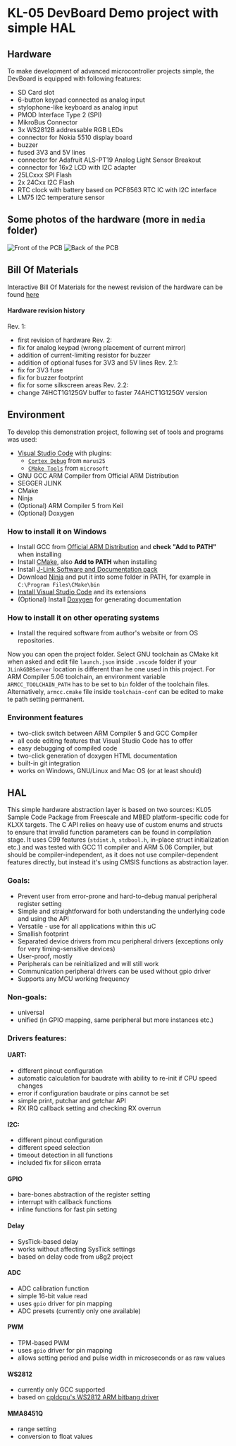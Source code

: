 # KL-05 DevBoard Demo project with simple HAL

## Hardware
To make development of advanced microcontroller projects simple, the DevBoard is equipped with following features:
- SD Card slot
- 6-button keypad connected as analog input
- stylophone-like keyboard as analog input
- PMOD Interface Type 2 (SPI)
- MikroBus Connector
- 3x WS2812B addressable RGB LEDs
- connector for Nokia 5510 display board
- buzzer
- fused 3V3 and 5V lines
- connector for Adafruit ALS-PT19 Analog Light Sensor Breakout
- connector for 16x2 LCD with I2C adapter
- 25LCxxx SPI Flash
- 2x 24Cxx I2C Flash
- RTC clock with battery based on PCF8563 RTC IC with I2C interface
- LM75 I2C temperature sensor

## Some photos of the hardware (more in `media` folder)

![Front of the PCB](media/front.jpg)
![Back of the PCB](media/back.jpg)

## Bill Of Materials
Interactive Bill Of Materials for the newest revision of the hardware can be found [here](frdm05-devboard-hardware/bom/ibom.html)


#### Hardware revision history
Rev. 1:
- first revision of hardware
Rev. 2:
- fix for analog keypad (wrong placement of current mirror)
- addition of current-limiting resistor for buzzer
- addition of optional fuses for 3V3 and 5V lines
Rev. 2.1:
- fix for 3V3 fuse
- fix for buzzer footprint
- fix for some silkscreen areas
Rev. 2.2:
- change 74HCT1G125GV buffer to faster 74AHCT1G125GV version


## Environment
To develop this demonstration project, following set of tools and programs was used:
- [Visual Studio Code](https://code.visualstudio.com/) with plugins:
    - [`Cortex Debug`](https://marketplace.visualstudio.com/items?itemName=marus25.cortex-debug) from `marus25`
    - [`CMake Tools`](https://marketplace.visualstudio.com/items?itemName=ms-vscode.cmake-tools) from `microsoft`
- GNU GCC ARM Compiler from Official ARM Distribution
- SEGGER JLINK
- CMake
- Ninja
- (Optional) ARM Compiler 5 from Keil
- (Optional) Doxygen

### How to install it on Windows
- Install GCC from [Official ARM Distribution](https://developer.arm.com/tools-and-software/open-source-software/developer-tools/gnu-toolchain/gnu-rm/downloads) and **check "Add to PATH"** when installing
- Install [CMake](https://cmake.org/download/), also **Add to PATH** when installing
- Install [J-Link Software and Documentation pack](https://www.segger.com/downloads/jlink/)
- Download [Ninja](https://github.com/ninja-build/ninja/releases) and put it into some folder in PATH, for example in `C:\Program Files\CMake\bin`
- [Install Visual Studio Code](https://code.visualstudio.com/download) and its extensions
- (Optional) Install [Doxygen](https://www.doxygen.nl/download.html) for generating documentation


### How to install it on other operating systems
- Install the required software from author's website or from OS repositories.


Now you can open the project folder. Select GNU toolchain as CMake kit when asked and edit file `launch.json` inside `.vscode` folder if your `JLinkGDBServer` location is different than he one used in this project. For ARM Compiler 5.06 toolchain,
an environment variable `ARMCC_TOOLCHAIN_PATH` has to be set to `bin` folder of the toolchain files. Alternatively, `armcc.cmake` file inside `toolchain-conf` can be edited to make te path setting permanent.

### Environment features
- two-click switch between ARM Compiler 5 and GCC Compiler
- all code editing features that Visual Studio Code has to offer
- easy debugging of compiled code
- two-click generation of doxygen HTML documentation
- built-in git integration
- works on Windows, GNU/Linux and Mac OS (or at least should)


## HAL
This simple hardware abstraction layer is based on two sources: KL05 Sample Code Package
from Freescale and MBED platform-specific code for KLXX targets. The C API relies
on heavy use of custom enums and structs to ensure that invalid function parameters can be found in
compilation stage. It uses C99 features (`stdint.h`, `stdbool.h`, in-place struct 
initialization etc.) and was tested with GCC 11 compiler and ARM 5.06 Compiler, but should
be compiler-independent, as it does not use compiler-dependent features directly, but instead it's using
CMSIS functions as abstraction layer.


### Goals:
- Prevent user from error-prone and hard-to-debug manual peripheral register setting
- Simple and straightforward for both understanding the underlying code and using the API
- Versatile - use for all applications within this uC
- Smallish footprint
- Separated device drivers from mcu peripheral drivers (exceptions only for very timing-sensitive devices)
- User-proof, mostly
- Peripherals can be reinitialized and will still work
- Communication peripheral drivers can be used without gpio driver
- Supports any MCU working frequency 


### Non-goals:
- universal
- unified (in GPIO mapping, same peripheral but more instances etc.)


### Drivers features:
#### UART:
- different pinout configuration
- automatic calculation for baudrate with ability to re-init if CPU speed changes
- error if configuration baudrate or pins cannot be set
- simple print, putchar and getchar API
- RX IRQ callback setting and checking RX overrun

#### I2C:
- different pinout configuration
- different speed selection
- timeout detection in all functions
- included fix for silicon errata
  
#### GPIO
- bare-bones abstraction of the register setting
- interrupt with callback functions
- inline functions for fast pin setting

#### Delay
- SysTick-based delay
- works without affecting SysTick settings
- based on delay code from u8g2 project

#### ADC
- ADC calibration function
- simple 16-bit value read
- uses `gpio` driver for pin mapping
- ADC presets (currently only one available)

#### PWM
- TPM-based PWM
- uses `gpio` driver for pin mapping
- allows setting period and pulse width in microseconds or as raw values

#### WS2812
- currently only GCC supported
- based on [cpldcpu's WS2812 ARM bitbang driver](https://github.com/cpldcpu/light_ws2812/blob/master/light_ws2812_ARM/light_ws2812_cortex.c)

#### MMA8451Q
- range setting
- conversion to float values
